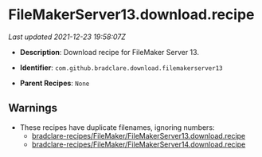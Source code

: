 # FileMakerServer13.download.recipe

_Last updated 2021-12-23 19:58:07Z_

- **Description**: Download recipe for FileMaker Server 13.

- **Identifier**: `com.github.bradclare.download.filemakerserver13`

- **Parent Recipes**: `None`

## Warnings

- These recipes have duplicate filenames, ignoring numbers:
    - [bradclare-recipes/FileMaker/FileMakerServer13.download.recipe](/autopkg-dupe-tracker/bradclare-recipes/FileMaker/FileMakerServer13.download.recipe)
    - [bradclare-recipes/FileMaker/FileMakerServer14.download.recipe](/autopkg-dupe-tracker/bradclare-recipes/FileMaker/FileMakerServer14.download.recipe)